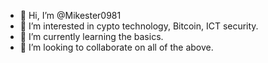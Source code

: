 - 👋 Hi, I’m @Mikester0981
- 👀 I’m interested in cypto technology, Bitcoin, ICT security. 
- 🌱 I’m currently learning the basics.
- 💞️ I’m looking to collaborate on all of the above.

<!---
Mikester0981/Mikester0981 is a ✨ special ✨ repository because its `README.md` (this file) appears on your GitHub profile.
You can click the Preview link to take a look at your changes.
--->
